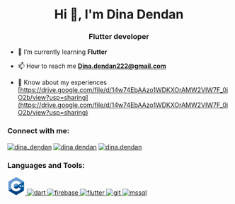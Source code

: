 <h1 align="center">Hi 👋, I'm Dina Dendan</h1>
<h3 align="center">Flutter developer</h3>

- 🌱 I’m currently learning **Flutter**

- 📫 How to reach me **Dina.dendan222@gmail.com**

- 📄 Know about my experiences [https://drive.google.com/file/d/14w74EbAAzo1WDKXOrAMW2VIW7F_0jO2b/view?usp=sharing](https://drive.google.com/file/d/14w74EbAAzo1WDKXOrAMW2VIW7F_0jO2b/view?usp=sharing)

<h3 align="left">Connect with me:</h3>
<p align="left">
<a href="https://twitter.com/dina_dendan" target="blank"><img align="center" src="https://raw.githubusercontent.com/rahuldkjain/github-profile-readme-generator/master/src/images/icons/Social/twitter.svg" alt="dina_dendan" height="30" width="40" /></a>
<a href="https://www.linkedin.com/in/dina-dendan-869843205/" target="blank"><img align="center" src="https://raw.githubusercontent.com/rahuldkjain/github-profile-readme-generator/master/src/images/icons/Social/linked-in-alt.svg" alt="dina dendan" height="30" width="40" /></a>
<a href="https://codeforces.com/profile/dina.dendan" target="blank"><img align="center" src="https://raw.githubusercontent.com/rahuldkjain/github-profile-readme-generator/master/src/images/icons/Social/codeforces.svg" alt="dina.dendan" height="30" width="40" /></a>
</p>

<h3 align="left">Languages and Tools:</h3>
<p align="left"> <a href="https://www.w3schools.com/cpp/" target="_blank" rel="noreferrer"> <img src="https://raw.githubusercontent.com/devicons/devicon/master/icons/cplusplus/cplusplus-original.svg" alt="cplusplus" width="40" height="40"/> </a> <a href="https://dart.dev" target="_blank" rel="noreferrer"> <img src="https://www.vectorlogo.zone/logos/dartlang/dartlang-icon.svg" alt="dart" width="40" height="40"/> </a> <a href="https://firebase.google.com/" target="_blank" rel="noreferrer"> <img src="https://www.vectorlogo.zone/logos/firebase/firebase-icon.svg" alt="firebase" width="40" height="40"/> </a> <a href="https://flutter.dev" target="_blank" rel="noreferrer"> <img src="https://www.vectorlogo.zone/logos/flutterio/flutterio-icon.svg" alt="flutter" width="40" height="40"/> </a> <a href="https://git-scm.com/" target="_blank" rel="noreferrer"> <img src="https://www.vectorlogo.zone/logos/git-scm/git-scm-icon.svg" alt="git" width="40" height="40"/> </a> <a href="https://www.microsoft.com/en-us/sql-server" target="_blank" rel="noreferrer"> <img src="https://www.svgrepo.com/show/303229/microsoft-sql-server-logo.svg" alt="mssql" width="40" height="40"/> </a> </p>
